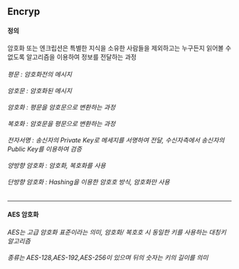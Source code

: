 <h2> Encryp </h2>

<h4> 정의 </h4>
암호화 또는 엔크립션은 특별한 지식을 소유한 사람들을 제외하고는 누구든지 읽어볼 수 없도록 알고리즘을 이용하여 정보를 전달하는 과정<br>


<h6> 평문 : 암호화전의 메시지<br><br>
암호문 : 암호화된 메시지<br><br>
암호화 : 평문을 암호문으로 변환하는 과정<br><br>
복호화 : 암호문을 평문으로 변환하는 과정<br><br>
전자서명 : 송신자의 Private Key로 메세지를 서명하여 전달, 수신자측에서 송신자의 Public Key를 이용하여 검증<br><br>
양방향 암호화 : 암호화, 복호화를 사용<br><br>
단방향 암호화 : Hashing을 이용한 암호호 방식, 암호화만 사용
<br>
</h6>
<hr>
<h4> AES 암호화  </h4>
<h6> AES는 고급 암호화 표준이라는 의미, 암호화/ 복호호 시 동일한 키를 사용하는 대칭키 알고리즘<br><br>
종류는 AES-128,AES-192,AES-256이 있으며 뒤의 숫자는 키의 길이를 의미<br><br>
</h6> 
</h5> 
